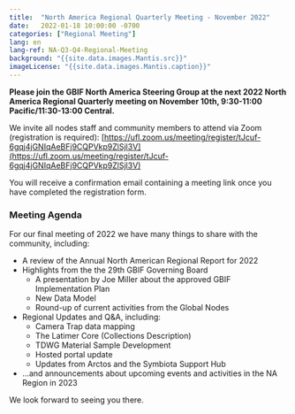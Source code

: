 ```yaml
---
title:  "North America Regional Quarterly Meeting - November 2022"
date:   2022-01-18 10:00:00 -0700
categories: ["Regional Meeting"]
lang: en
lang-ref: NA-Q3-Q4-Regional-Meeting
background: "{{site.data.images.Mantis.src}}"
imageLicense: "{{site.data.images.Mantis.caption}}"
---
```


**Please join the GBIF North America Steering Group at the next 2022 North America Regional Quarterly meeting on November 10th, 9:30-11:00 Pacific/11:30-13:00 Central.**

We invite all nodes staff and community members to attend via Zoom (registration is required):
[https://ufl.zoom.us/meeting/register/tJcuf-6gqj4jGNIqAeBFj9CQPVkp9ZlSjl3V](https://ufl.zoom.us/meeting/register/tJcuf-6gqj4jGNIqAeBFj9CQPVkp9ZlSjl3V)

You will receive a confirmation email containing a meeting link once you have completed the registration form.

### Meeting Agenda

For our final meeting of 2022 we have many things to share with the community, including:
* A review of the Annual North American Regional Report for 2022
* Highlights from the the 29th GBIF Governing Board
   * A presentation by Joe Miller about the approved GBIF Implementation Plan
   * New Data Model
   * Round-up of current activities from the Global Nodes
* Regional Updates and Q&A, including:
   * Camera Trap data mapping
   * The Latimer Core (Collections Description)
   * TDWG Material Sample Development
   * Hosted portal update
   * Updates from Arctos and the Symbiota Support Hub
* …and announcements about upcoming events and activities in the NA Region in 2023

We look forward to seeing you there.
